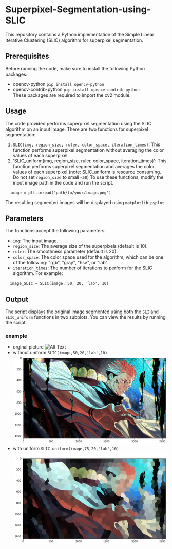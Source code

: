 # Superpixel-Segmentation-using-SLIC
This repository contains a Python implementation of the Simple Linear Iterative Clustering (SLIC) algorithm for superpixel segmentation.

## Prerequisites
Before running the code, make sure to install the following Python packages:
+ opencv-python `pip install opencv-python`
+ opencv-contrib-python `pip install opencv-contrib-python`  
These packages are required to import the cv2 module.

## Usage
The code provided performs superpixel segmentation using the SLIC algorithm on an input image. There are two functions for superpixel segmentation:
1. `SLIC(img, region_size, ruler, color_space, iteration_times)`: This function performs superpixel segmentation without averaging the color values of each superpixel.
2. 'SLIC_uniform(img, region_size, ruler, color_space, iteration_times)': This function performs superpixel segmentation and averages the color values of each superpixel.(note: SLIC_uniform is resource consuming. Do not set `region_size` to small `<50`)
To use these functions, modify the input image path in the code and run the script.  
```
  image = plt.imread('path/to/your/image.png')
```
The resulting segmented images will be displayed using `matplotlib.pyplot`

## Parameters
The functions accept the following parameters:
+ `img`: The input image.  
+ `region_size`: The average size of the superpixels (default is 10).
+ `ruler`: The smoothness parameter (default is 20).
+ `color_space`: The color space used for the algorithm, which can be one of the following: "rgb", "gray", "hsv", or "lab".
+ `iteration_times`: The number of iterations to perform for the SLIC algorithm.
For example:
```
  image_SLIC = SLIC(image, 50, 20, 'lab', 10)
```
## Output
The script displays the original image segmented using both the `SLI` and `SLIC_uniform` functions in two subplots. You can view the results by running the script.

### example
+ orginal picture 
![Alt Text](https://github.com/Potassium-chromate/Superpixel-Segmentation-using-SLIC/blob/main/Picture/Jujutsu_Kaisen.png)
+ without uniform `SLIC(image,50,20,'lab',10)`  
![Alt Text](https://github.com/Potassium-chromate/Superpixel-Segmentation-using-SLIC/blob/main/Picture/Jujutsu_Kaisen_without_uniform.png)
+ with uniform `SLIC_uniform(image,75,20,'lab',10)`  
![Alt Text](https://github.com/Potassium-chromate/Superpixel-Segmentation-using-SLIC/blob/main/Picture/Jujutsu_Kaisen_with_uniform.png)
